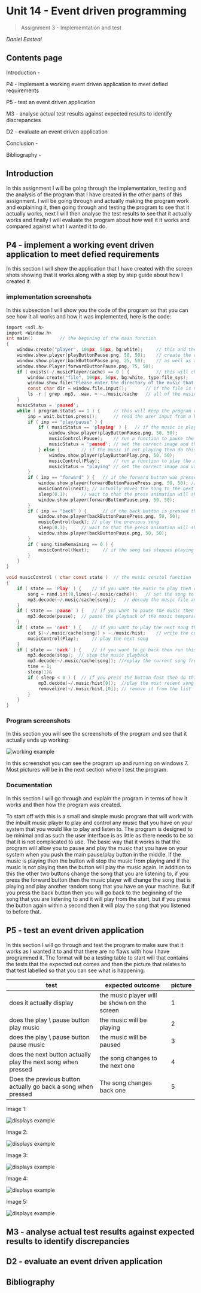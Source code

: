 # **Unit 14 - Event driven programming**

> Assignment 3 - Implememtation and test

_Daniel Easteal_

<div style="page-break-after: always;"></div>

## Contents page 

Introduction - 

P4 - implement a working event driven application to meet defied requirements

P5 - test an event driven application 

M3 - analyse actual test results against expected results to identify discrepancies 

D2 - evaluate an event driven application

Conclusion - 

Bibliography - 

<div style="page-break-after: always;"></div>

## Introduction

In this assignment I will be going through the implementation, testing and the analysis of the program that I have created in the other parts of this assignment. I will be going through and actually making the program work and explaining it, then going through and testing the program to see that it actually works, next I will then analyse the test results to see that it actually works and finally I will evaluate the program about how well it it works and compared against what I wanted it to do. 

## P4 - implement a working event driven application to meet defied requirements

In this section I will show the application that I have created with the screen shots showing that it works along with a step by step guide about how I created it. 

### implementation screenshots

In this subsection I will show you the code of the program so that you can see how it all works and how it was implemented, here is the code:


```c
import <sdl.h>
import <Window.h>
int main() 			// the begining of the main function 
{
	window.create("player", 100px, 50px, bg:white);   	// this and the next few lines name and 
	window.show.player(playButtonPause.png, 50, 50); 	// create the windows to be used
	window.show.player(backButtonPause.png, 25, 50); 	// as well as add in the buttons
	window.show.Player(forwardButtonPause.png, 75, 50);
	if ( exists(~/.musicPlayer/cache) == 0 ) {  		// this will check if the cache file exists
		window.create("file", 100px, 50px, bg:white, type:file_sys);
		window.show.file("Please enter the directory of the music that you want to play");
		const char dir = window.file.input(); 		// if the file is not there then it will add
		ls -r | grep .mp3, .wav, > ~./music/cache 	// all of the music in the system in to the file
	}
	musicStatus = 'paused';
	while ( program.status == 1 ) {  	// this will keep the program running while it needs to
		inp = wait.button.press(); 		// read the user input from a button
		if ( inp == "play/pause" ) {
			if ( musicStatus == 'playing' ) {  	// if the music is playing then pause it
				window.show.player(playButtonPause.png, 50, 50);
				musicControl(Pause); 	// run a function to pause the music
				musicStatus = 'paused'; // set the correct image and the correct variables
			} else { 		// if the music it not playing then do this
				window.show.player(playButtonPlay.png, 50, 50);
				musicControl(Play); 	// run a function to play the music
				musicStatus = "playing" // set the correct image and variable
		}
		if ( inp == "forward" ) { 	// if the forward button was pressed then do this
			window.show.player(forwardButtonPausePress.png, 50, 50); //set the image 
			musicControl(next); // actually moves the song to the next one
			sleep(0.1); 	// wait to that the press animation will show
			window.show.player(forwardButtonPause.png, 50, 50);
		}
		if ( inp == "back" ) {  	// if the back button is pressed then to this
			window.show.player(backButtonPausePress.png, 50, 50);
			musicControl(back); // play the previous song
			sleep(0.1); 	// wait to that the press animation will show
			window.show.player(backButtonPause.png, 50, 50);
		}
		if ( song.timeRemaining == 0 ) {
			musicControl(Next); 	// if the song has stoppes playing then move to the next one
		}
	}
}

void musicControl ( char const state ) 	// the music constol function 
{
	if ( state == 'Play' ) { 	// if you want the music to play then do this
		song = rand.int(0,lines(~/.music/cache)); 	// set the song to a random file
		mp3.decode(~/.music/cache[song]); 	// decode the music file and play it 
	}
	if ( state == 'pause' ) { 	// if you want to pause the music then do this
		mp3.decode(pause); 	// pause the playback of the music temporarly
	}
	if ( state == 'next' ) { 	// if you want to play the next song then do this
		cat $(~/.music/cache[song]) > ~./music/hist; 	// write the current song to the hist file
		musicControl(Play);  	// play the next song
	}
	if ( state == 'back' ) { 	// if you want to go back then run this
		mp3.decode(stop);  // stop the music playback
		mp3.decode(~/.music/cache[song]); //replay the current song from the begining
		time = 1;
		sleep(1)&
		if ( sleep < 0 ) { 	// if you press the button fast then do this 
			mp3.decode(~/.music/hist[0]);  //play the most recent song
			removeline(~/.music/hist,[0]); // remove it from the list
		}
	}
}
```

### Program screenshots

In this section you will see the screenshots of the program and see that it actually ends up working:

![working example](workingExample1.png)

In this screenshot you can see the program up and running on windows 7. Most pictures will be in the next section where I test the program.

### Documentation

In this section I will go through and explain the program in terms of how it works and then how the program was created. 

To start off with this is a small and simple music program that will work with the inbuilt music player to play and control any music that you have on your system that you would like to play and listen to. The program is designed to be minimal and as such the user interface is as little as there needs to be so that it is not complicated to use. The basic way that it works is that the program will allow you to pause and play the music that you have on your system when you push the main pause/play button in the middle. If the music is playing then the button will stop the music from playing and if the music is not playing then the button will play the music again. In addition to this the other two buttons change the song that you are listening to, if you press the forward button then the music player will change the song that is playing and play another random song that you have on your machine. But if you press the back button then you will go back to the beginning of the song that you are listening to and it will play from the start, but if you press the button again within a second then it will play the song that you listened to before that.

## P5 - test an event driven application

In this section I will go through and test the program to make sure that it works as I wanted it to and that there are no flaws with how I have programmed it. The format will be a testing table to start will that contains the tests that the expected out comes and then the picture that relates to that test labelled so that you can see what is happening. 

test | expected outcome | picture
-----|------------------|--------
does it actually display | the music player will be shown on the screen | 1
does the play \ pause button play music | the music will be playing | 2
does the play \ pause button pause music | the music will be paused | 3
does the next button actually play the next song when pressed | the song changes to the next one | 4
Does the previous button actually go back a song when pressed | The song changes back one | 5

Image 1:

![displays example](workingExample2.png)

Image 2:

![displays example](workingExample1.png)

Image 3:

![displays example](workingExample2.png)

Image 4:

![displays example](workingExample3.png)

Image 5:

![displays example](workingExample2.png)


## M3 - analyse actual test results against expected results to identify discrepancies 

## D2 - evaluate an event driven application
<div style="page-break-after: always;"></div>

## Bibliography


